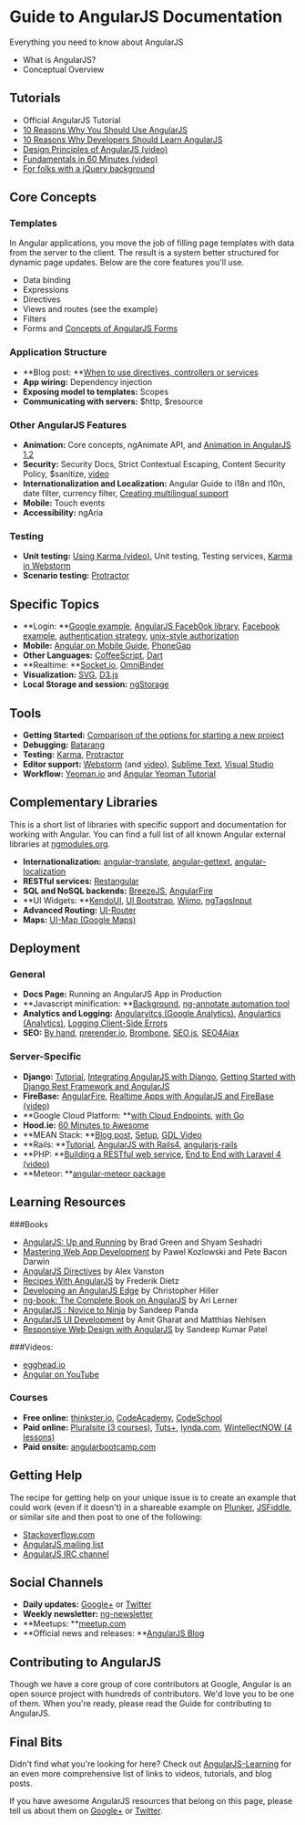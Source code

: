 <!--
{
"name" : "index",
"version" : "0.1",
"title" : "Guide to AngularJS Documentation",
"description" : "All you ever wanted to know about angular",
"canonicalSource" : "https://docs.angularjs.org/guide",
"homepage" : "https://docs.angularjs.org/guide",
"freshnessDate" : 2015-06-02,
"license" : "CC BY 3.0"
}
-->
# Guide to AngularJS Documentation

Everything you need to know about AngularJS

* What is AngularJS?
* Conceptual Overview


<!-- @section -->

## Tutorials

* Official AngularJS Tutorial
* [10 Reasons Why You Should Use AngularJS](http://www.sitepoint.com/10-reasons-use-angularjs/)
* [10 Reasons Why Developers Should Learn AngularJS](http://wintellect.com/blogs/jlikness/10-reasons-web-developers-should-learn-angularjs)
* [Design Principles of AngularJS (video)](https://www.youtube.com/watch?v=HCR7i5F5L8c)
* [Fundamentals in 60 Minutes (video)](http://www.youtube.com/watch?v=i9MHigUZKEM)
* [For folks with a jQuery background](http://stackoverflow.com/questions/14994391/how-do-i-think-in-angularjs-if-i-have-a-jquery-background)


<!-- @section -->

## Core Concepts

### Templates

In Angular applications, you move the job of filling page templates with data from the server to the client.  The result is a system better structured for dynamic page updates.  Below are the core features you'll use.

* Data binding
* Expressions
* Directives
* Views and routes (see the example)
* Filters
* Forms and [Concepts of AngularJS Forms](http://mrbool.com/the-concepts-of-angularjs-forms/29117)

### Application Structure

* **Blog post: **[When to use directives, controllers or services](http://kirkbushell.me/when-to-use-directives-controllers-or-services-in-angular/)
* **App wiring:** Dependency injection
* **Exposing model to templates:** Scopes
* **Communicating with servers:** $http, $resource

### Other AngularJS Features

* **Animation:** Core concepts, ngAnimate API, and [Animation in AngularJS 1.2](http://www.yearofmoo.com/2013/08/remastered-animation-in-angularjs-1-2.html)
* **Security:** Security Docs, Strict Contextual Escaping, Content Security Policy, $sanitize, [video](https://www.youtube.com/watch?v=18ifoT-Id54)
* **Internationalization and Localization:** Angular Guide to i18n and l10n, date filter, currency filter, [Creating multilingual support](http://www.novanet.no/blog/hallstein-brotan/dates/2013/10/creating-multilingual-support-using-angularjs/)
* **Mobile:** Touch events
* **Accessibility:** ngAria

### Testing

* **Unit testing:** [Using Karma (video)](http://www.youtube.com/watch?v=YG5DEzaQBIc), Unit testing, Testing services, [Karma in Webstorm](http://blog.jetbrains.com/webstorm/2013/10/running-javascript-tests-with-karma-in-webstorm-7/)
* **Scenario testing:** [Protractor](https://github.com/angular/protractor)


<!-- @section -->

## Specific Topics

* **Login: **[Google example](https://developers.google.com/+/photohunt/python), [AngularJS Faceb0ok library](https://github.com/pc035860/angular-easyfb), [Facebook example](http://blog.brunoscopelliti.com/facebook-authentication-in-your-angularjs-web-app), [authentication strategy](http://blog.brunoscopelliti.com/deal-with-users-authentication-in-an-angularjs-web-app), [unix-style authorization](http://frederiknakstad.com/authentication-in-single-page-applications-with-angular-js/)
* **Mobile:** [Angular on Mobile Guide](http://www.ng-newsletter.com/posts/angular-on-mobile.html), [PhoneGap](http://devgirl.org/2013/06/10/quick-start-guide-phonegap-and-angularjs/)
* **Other Languages:** [CoffeeScript](http://www.coffeescriptlove.com/2013/08/angularjs-and-coffeescript-tutorials.html), [Dart](https://github.com/angular/angular.dart.tutorial/wiki)
* **Realtime: **[Socket.io](http://www.creativebloq.com/javascript/angularjs-collaboration-board-socketio-2132885), [OmniBinder](https://github.com/jeffbcross/omnibinder)
* **Visualization:** [SVG](http://gaslight.co/blog/angular-backed-svgs), [D3.js](http://www.ng-newsletter.com/posts/d3-on-angular.html)
* **Local Storage and session:** [ngStorage](https://github.com/gsklee/ngStorage)


<!-- @section -->

## Tools

* **Getting Started:** [Comparison of the options for starting a new project](http://www.dancancro.com/comparison-of-angularjs-application-starters/)
* **Debugging:** [Batarang](https://chrome.google.com/webstore/detail/angularjs-batarang/ighdmehidhipcmcojjgiloacoafjmpfk?hl=en)
* **Testing:** [Karma](http://karma-runner.github.io), [Protractor](https://github.com/angular/protractor)
* **Editor support:** [Webstorm](http://plugins.jetbrains.com/plugin/6971) (and [video](http://www.youtube.com/watch?v=LJOyrSh1kDU)), [Sublime Text](https://github.com/angular-ui/AngularJS-sublime-package), [Visual Studio](http://madskristensen.net/post/angularjs-intellisense-in-visual-studio-2012)
* **Workflow:** [Yeoman.io](https://github.com/yeoman/generator-angular) and [Angular Yeoman Tutorial](http://www.sitepoint.com/kickstart-your-angularjs-development-with-yeoman-grunt-and-bower/)


<!-- @section -->

## Complementary Libraries

This is a short list of libraries with specific support and documentation for working with Angular.  You can find a full list of all known Angular external libraries at [ngmodules.org](http://ngmodules.org/).

* **Internationalization:** [angular-translate](http://angular-translate.github.io), [angular-gettext](http://angular-gettext.rocketeer.be/), [angular-localization](http://doshprompt.github.io/angular-localization/)
* **RESTful services:** [Restangular](https://github.com/mgonto/restangular)
* **SQL and NoSQL backends:** [BreezeJS](http://www.breezejs.com/), [AngularFire](http://angularfire.com/)
* **UI Widgets: **[KendoUI](http://kendo-labs.github.io/angular-kendo/#/), [UI Bootstrap](http://angular-ui.github.io/bootstrap/), [Wijmo](http://wijmo.com/tag/angularjs-2/), [ngTagsInput](https://github.com/mbenford/ngTagsInput)
* **Advanced Routing:** [UI-Router](https://github.com/angular-ui/ui-router)
* **Maps:** [UI-Map (Google Maps)](https://github.com/angular-ui/ui-map)


<!-- @section -->

## Deployment

### General

* **Docs Page:** Running an AngularJS App in Production
* **Javascript minification: **[Background](http://thegreenpizza.github.io/2013/05/25/building-minification-safe-angular.js-applications/), [ng-annotate automation tool](https://github.com/olov/ng-annotate)
* **Analytics and Logging:** [Angularyitcs (Google Analytics)](http://ngmodules.org/modules/angularytics), [Angulartics (Analytics)](https://github.com/luisfarzati/angulartics), [Logging Client-Side Errors](http://www.bennadel.com/blog/2542-Logging-Client-Side-Errors-With-AngularJS-And-Stacktrace-js.htm)
* **SEO:** [By hand](http://www.yearofmoo.com/2012/11/angularjs-and-seo.html), [prerender.io](http://prerender.io/), [Brombone](http://www.brombone.com/), [SEO.js](http://getseojs.com/), [SEO4Ajax](http://www.seo4ajax.com/)

### Server-Specific

* **Django:** [Tutorial](http://blog.mourafiq.com/post/55034504632/end-to-end-web-app-with-django-rest-framework), [Integrating AngularJS with Django](http://django-angular.readthedocs.org/en/latest/integration.html), [Getting Started with Django Rest Framework and AngularJS](http://blog.kevinastone.com/getting-started-with-django-rest-framework-and-angularjs.html)
* **FireBase:** [AngularFire](http://angularfire.com/), [Realtime Apps with AngularJS and FireBase (video)](http://www.youtube.com/watch?v=C7ZI7z7qnHU)
* **Google Cloud Platform: **[with Cloud Endpoints](https://cloud.google.com/developers/articles/angularjs-cloud-endpoints-recipe-for-building-modern-web-applications/), [with Go](https://github.com/GoogleCloudPlatform/appengine-angular-gotodos)
* **Hood.ie:** [60 Minutes to Awesome](http://www.roberthorvick.com/2013/06/30/todomvc-angularjs-hood-ie-60-minutes-to-awesome/)
* **MEAN Stack: **[Blog post](http://blog.mongodb.org/post/49262866911/the-mean-stack-mongodb-expressjs-angularjs-and), [Setup](http://thecodebarbarian.wordpress.com/2013/07/22/introduction-to-the-mean-stack-part-one-setting-up-your-tools/), [GDL Video](https://developers.google.com/live/shows/913996610)
* **Rails: **[Tutorial](http://coderberry.me/blog/2013/04/22/angularjs-on-rails-4-part-1/), [AngularJS with Rails4](https://shellycloud.com/blog/2013/10/how-to-integrate-angularjs-with-rails-4), [angularjs-rails](https://github.com/hiravgandhi/angularjs-rails)
* **PHP: **[Building a RESTful web service](http://blog.brunoscopelliti.com/building-a-restful-web-service-with-angularjs-and-php-more-power-with-resource), [End to End with Laravel 4 (video)](http://www.youtube.com/watch?v=hqAyiqUs93c)
* **Meteor: **[angular-meteor package](https://github.com/Urigo/angular-meteor)


<!-- @section -->

## Learning Resources

###Books
* [AngularJS: Up and Running](http://www.amazon.com/AngularJS-Running-Enhanced-Productivity-Structured/dp/1491901942) by Brad Green and Shyam Seshadri
* [Mastering Web App Development](http://www.amazon.com/Mastering-Web-Application-Development-AngularJS/dp/1782161821) by Pawel Kozlowski and Pete Bacon Darwin
* [AngularJS Directives](http://www.amazon.com/AngularJS-Directives-Alex-Vanston/dp/1783280336) by Alex Vanston
* [Recipes With AngularJS](http://www.amazon.co.uk/Recipes-Angular-js-Frederik-Dietz-ebook/dp/B00DK95V48) by Frederik Dietz
* [Developing an AngularJS Edge](http://www.amazon.com/Developing-AngularJS-Edge-Christopher-Hiller-ebook/dp/B00CJLFF8K) by Christopher Hiller
* [ng-book: The Complete Book on AngularJS](http://ng-book.com/) by Ari Lerner
* [AngularJS : Novice to Ninja](http://www.amazon.in/AngularJS-Novice-Ninja-Sandeep-Panda/dp/0992279453) by Sandeep Panda
* [AngularJS UI Development](http://www.amazon.com/AngularJS-UI-Development-Amit-Ghart-ebook/dp/B00OXVAK7A) by Amit Gharat and Matthias Nehlsen
* [Responsive Web Design with AngularJS](http://www.amazon.com/Responsive-Design-AngularJS-Sandeep-Kumar/dp/178439842X) by Sandeep Kumar Patel

###Videos:
* [egghead.io](http://egghead.io/)
* [Angular on YouTube](http://youtube.com/angularjs)

### Courses
* **Free online:**
  [thinkster.io](http://thinkster.io),
  [CodeAcademy](http://www.codecademy.com/courses/javascript-advanced-en-2hJ3J/0/1),
  [CodeSchool](https://www.codeschool.com/courses/shaping-up-with-angular-js)
* **Paid online:**
  [Pluralsite (3 courses)](http://www.pluralsight.com/training/Courses/Find?highlight=true&searchTerm=angularjs),
  [Tuts+](https://tutsplus.com/course/easier-js-apps-with-angular/),
  [lynda.com](http://www.lynda.com/AngularJS-tutorials/Up-Running-AngularJS/133318-2.html),
  [WintellectNOW (4 lessons)](http://www.wintellectnow.com/Course/Detail/mastering-angularjs)
* **Paid onsite:**
  [angularbootcamp.com](http://angularbootcamp.com/)


<!-- @section -->

## Getting Help

The recipe for getting help on your unique issue is to create an example that could work (even if it doesn't) in a shareable example on [Plunker](http://plnkr.co/), [JSFiddle](http://jsfiddle.net/), or similar site and then post to one of the following:

* [Stackoverflow.com](http://stackoverflow.com/search?q=angularjs)
* [AngularJS mailing list](https://groups.google.com/forum/#!forum/angular)
* [AngularJS IRC channel](http://webchat.freenode.net/?channels=angularjs&uio=d4)


<!-- @section -->

## Social Channels

* **Daily updates:** [Google+](https://plus.google.com/u/0/+AngularJS) or [Twitter](https://twitter.com/angularjs)
* **Weekly newsletter:** [ng-newsletter](http://www.ng-newsletter.com/)
* **Meetups: **[meetup.com](http://www.meetup.com/find/?keywords=angularJS&radius=Infinity&userFreeform=San+Francisco%2C+CA&mcId=z94108&mcName=San+Francisco%2C+CA&sort=member_count&eventFilter=mysugg)
* **Official news and releases: **[AngularJS Blog](http://blog.angularjs.org/)


<!-- @section -->

## Contributing to AngularJS

Though we have a core group of core contributors at Google, Angular is an open source project with hundreds of contributors.  We'd love you to be one of them.  When you're ready, please read the Guide for contributing to AngularJS.


<!-- @section -->

## Final Bits

Didn't find what you're looking for here?  Check out [AngularJS-Learning](https://github.com/jmcunningham/AngularJS-Learning) for an even more comprehensive list of links to videos, tutorials, and blog posts.

If you have awesome AngularJS resources that belong on this page, please tell us about them on [Google+](https://plus.google.com/u/0/+AngularJS) or [Twitter](https://twitter.com/angularjs).

